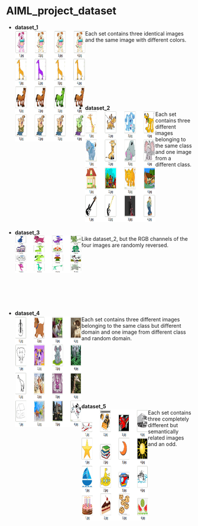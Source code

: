 # AIML_project_dataset

* **dataset_1**<br><img src="./img/dataset_1.PNG" width="190" height="300" align='left'/>
	Each set contains three identical images and the same image with different colors.
<br><br><br><br><br><br><br><br><br><br>
    
* **dataset_2**<br><img src="./img/dataset_2.PNG" width="190" height="300" align='left'/>
	Each set contains three different images belonging to the same class and one image from a different class.
<br><br><br><br><br><br><br><br><br><br>

* **dataset_3**<br><img src="./img/dataset_3.PNG" width="180" height="100" align='left'/>
	Like dataset_2, but the RGB channels of the four images are randomly reversed.
<br><br><br><br><br><br><br><br><br><br>

* **dataset_4**<br><img src="./img/dataset_4.PNG" width="180" height="300" align='left'/>
	Each set contains three different images belonging to the same class but different domain and one image from different class and random domain.
<br><br><br><br><br><br><br><br><br><br>
     
* **dataset_5**<br><img src="./img/dataset_5.PNG" width="180" height="300" align='left'/>
	Each set contains three completely different but semantically related images and an odd.
